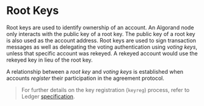# Root Keys

Root keys are used to identify ownership of an account. An Algorand node only interacts with
the public key of a root key. The public key of a root key is also used as the account
address. Root keys are used to sign transaction messages as well as delegating the
voting authentication using _voting keys_, unless that specific account was rekeyed. A rekeyed
account would use the rekeyed key in lieu of the root key.

A relationship between a _root key_ and _voting keys_ is established when accounts
_register_ their participation in the agreement protocol.

> For further details on the key registration (`keyreg`) process, refer to Ledger
> [specification](../ledger/ledger-transactions.md).
